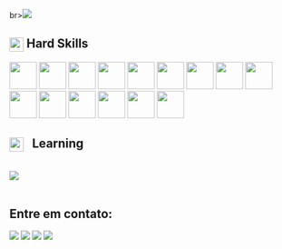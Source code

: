 br><img src="https://user-images.githubusercontent.com/73097560/115834477-dbab4500-a447-11eb-908a-139a6edaec5c.gif">

## <img align="center" src="https://media2.giphy.com/media/QssGEmpkyEOhBCb7e1/giphy.gif?cid=ecf05e47a0n3gi1bfqntqmob8g9aid1oyj2wr3ds3mg700bl&rid=giphy.gif" width ="25"><b> Hard Skills</b>

<div>
  <img width="48" src="https://cdn.jsdelivr.net/gh/devicons/devicon@latest/icons/html5/html5-original.svg" />
  <img width="48" src="https://cdn.jsdelivr.net/gh/devicons/devicon@latest/icons/css3/css3-original.svg" />
  <img width="48" src="https://cdn.jsdelivr.net/gh/devicons/devicon@latest/icons/javascript/javascript-original.svg" />
  <img width="48" src="https://cdn.jsdelivr.net/gh/devicons/devicon@latest/icons/typescript/typescript-original.svg" />
  <img width="48" src="https://cdn.jsdelivr.net/gh/devicons/devicon@latest/icons/react/react-original-wordmark.svg" />
  <img width="48" src="https://cdn.jsdelivr.net/gh/devicons/devicon@latest/icons/nextjs/nextjs-original.svg" />
  <img width="48" src="https://cdn.jsdelivr.net/gh/devicons/devicon@latest/icons/vitest/vitest-original.svg" />
  <img width="48" src="https://cdn.jsdelivr.net/gh/devicons/devicon@latest/icons/cypressio/cypressio-original.svg" />
  <img width="48" src="https://cdn.jsdelivr.net/gh/devicons/devicon@latest/icons/storybook/storybook-original.svg" />
  <img width="48" src="https://cdn.jsdelivr.net/gh/devicons/devicon@latest/icons/nodejs/nodejs-plain-wordmark.svg" />
  <img width="48" src="https://cdn.jsdelivr.net/gh/devicons/devicon@latest/icons/postgresql/postgresql-original.svg" />
  <img width="48" src="https://cdn.jsdelivr.net/gh/devicons/devicon@latest/icons/docker/docker-original-wordmark.svg" />
  <img width="48" src="https://cdn.jsdelivr.net/gh/devicons/devicon@latest/icons/tailwindcss/tailwindcss-original.svg" />
  <img width="48" src="https://cdn.jsdelivr.net/gh/devicons/devicon@latest/icons/git/git-original-wordmark.svg" />
  <img width="48" src="https://cdn.jsdelivr.net/gh/devicons/devicon@latest/icons/graphql/graphql-plain-wordmark.svg" />
</div>

## <img align="center" style="margin-right: 10px" src="https://media2.giphy.com/media/QssGEmpkyEOhBCb7e1/giphy.gif?cid=ecf05e47a0n3gi1bfqntqmob8g9aid1oyj2wr3ds3mg700bl&rid=giphy.gif" width ="25"><b> Learning</b>

<div>
  
</div>

<br><img src="https://user-images.githubusercontent.com/73097560/115834477-dbab4500-a447-11eb-908a-139a6edaec5c.gif"><br><br>

## Entre em contato:
<div>
  <a href="https://instagram.com/vgarcia_00/" target="_blank"><img src="https://img.shields.io/badge/-Instagram-%23E4405F?style=for-the-badge&logo=instagram&logoColor=white" target="_blank"></a>
  <a href = "mailto:vfeitosa.garcia@gmail.com"><img src="https://img.shields.io/badge/-Gmail-%23333?style=for-the-badge&logo=gmail&logoColor=white" target="_blank"></a>
  <a href="www.linkedin.com/in/victor-fgarcia" target="_blank"><img src="https://img.shields.io/badge/-LinkedIn-%230077B5?style=for-the-badge&logo=linkedin&logoColor=white" target="_blank"></a>
  <a href="https://www.frontendmentor.io/profile/VFGarciaDev" target="_blank"><img src="https://img.shields.io/badge/-FrontEnd Mentor-%230077B5?style=for-the-badge&color=ffffff&logo=frontendmentor&logoColor=black" target="_blank"></a>
</div>
